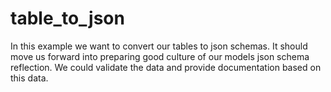 # table_to_json
In this example we want to convert our tables to json schemas. It should move us forward into preparing good culture of our models json schema reflection. We could validate the data and provide documentation based on this data.
